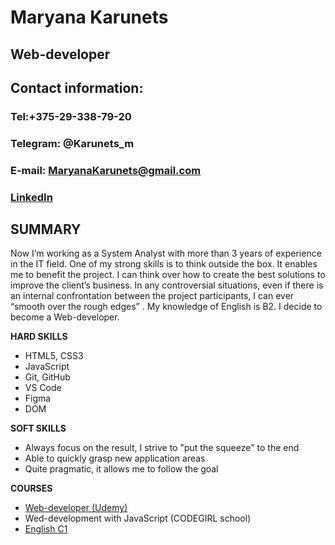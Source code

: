 # Maryana Karunets

## Web-developer


## **Contact information:**


### Tel:+375-29-338-79-20 
### Telegram: @Karunets_m
### E-mail: MaryanaKarunets@gmail.com
### [LinkedIn](https://www.linkedin.com/in/maryana-karunets-2b845a205/)





## **SUMMARY**


Now I’m working as a System Analyst with more than 3 years of experience in the IT field. One of my strong skills is to think outside the box. It enables me to benefit the project. I can think over how to create the best solutions to improve the client’s business. In any controversial situations, even if there is an internal confrontation between the project participants, I can ever “smooth over the rough edges” . My knowledge of English is B2. I decide  to become a Web-developer.


**HARD SKILLS**


* HTML5, CSS3 
* JavaScript
* Git, GitHub
* VS Code
* Figma
* DOM



**SOFT SKILLS**

* Always focus on the result, I strive to "put the squeeze" to the end
* Able to quickly grasp new application areas
* Quite pragmatic, it allows me to follow the goal



**COURSES**
* [Web-developer (Udemy)](https://www.udemy.com/certificate/UC-91e38e08-6aec-43b2-a043-ac3908f00254/)
* Wed-development with JavaScript (CODEGIRL school)
* [English C1](https://cert.efset.org/FTgdL2)
